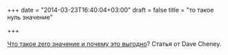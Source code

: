 +++
date = "2014-03-23T16:40:04+03:00"
draft = false
title = "то такое нуль значение"

+++

<p><a href="http://dave.cheney.net/2013/01/19/what-is-the-zero-value-and-why-is-it-useful">Что такое zero&nbsp;значение и почему это выгодно</a>? Статья от&nbsp;Dave Cheney.</p>

